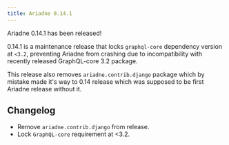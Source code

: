 ```yaml
---
title: Ariadne 0.14.1
---
```



Ariadne 0.14.1 has been released!

0.14.1 is a maintenance release that locks `graphql-core` dependency version at `<3.2`, preventing Ariadne from crashing due to incompatibility with recently released GraphQL-core 3.2 package.

This release also removes `ariadne.contrib.django` package which by mistake made it's way to 0.14 release which was supposed to be first Ariadne release without it.


<!--truncate-->


## Changelog

- Remove `ariadne.contrib.django` from release.
- Lock `GraphQL-core` requirement at <3.2.